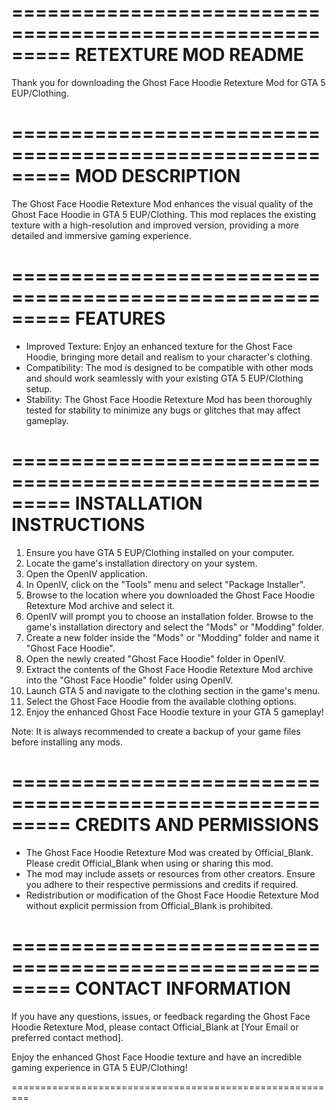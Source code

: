 =========================================================
RETEXTURE MOD README
=========================================================

Thank you for downloading the Ghost Face Hoodie Retexture Mod for GTA 5 EUP/Clothing.

=========================================================
MOD DESCRIPTION
=========================================================

The Ghost Face Hoodie Retexture Mod enhances the visual quality of the Ghost Face Hoodie in GTA 5 EUP/Clothing. This mod replaces the existing texture with a high-resolution and improved version, providing a more detailed and immersive gaming experience.

=========================================================
FEATURES
=========================================================

- Improved Texture: Enjoy an enhanced texture for the Ghost Face Hoodie, bringing more detail and realism to your character's clothing.
- Compatibility: The mod is designed to be compatible with other mods and should work seamlessly with your existing GTA 5 EUP/Clothing setup.
- Stability: The Ghost Face Hoodie Retexture Mod has been thoroughly tested for stability to minimize any bugs or glitches that may affect gameplay.

=========================================================
INSTALLATION INSTRUCTIONS
=========================================================

1. Ensure you have GTA 5 EUP/Clothing installed on your computer.
2. Locate the game's installation directory on your system.
3. Open the OpenIV application.
4. In OpenIV, click on the "Tools" menu and select "Package Installer".
5. Browse to the location where you downloaded the Ghost Face Hoodie Retexture Mod archive and select it.
6. OpenIV will prompt you to choose an installation folder. Browse to the game's installation directory and select the "Mods" or "Modding" folder.
7. Create a new folder inside the "Mods" or "Modding" folder and name it "Ghost Face Hoodie".
8. Open the newly created "Ghost Face Hoodie" folder in OpenIV.
9. Extract the contents of the Ghost Face Hoodie Retexture Mod archive into the "Ghost Face Hoodie" folder using OpenIV.
10. Launch GTA 5 and navigate to the clothing section in the game's menu.
11. Select the Ghost Face Hoodie from the available clothing options.
12. Enjoy the enhanced Ghost Face Hoodie texture in your GTA 5 gameplay!

Note: It is always recommended to create a backup of your game files before installing any mods.

=========================================================
CREDITS AND PERMISSIONS
=========================================================

- The Ghost Face Hoodie Retexture Mod was created by Official_Blank. Please credit Official_Blank when using or sharing this mod.
- The mod may include assets or resources from other creators. Ensure you adhere to their respective permissions and credits if required.
- Redistribution or modification of the Ghost Face Hoodie Retexture Mod without explicit permission from Official_Blank is prohibited.

=========================================================
CONTACT INFORMATION
=========================================================

If you have any questions, issues, or feedback regarding the Ghost Face Hoodie Retexture Mod, please contact Official_Blank at [Your Email or preferred contact method].

Enjoy the enhanced Ghost Face Hoodie texture and have an incredible gaming experience in GTA 5 EUP/Clothing!

=========================================================
